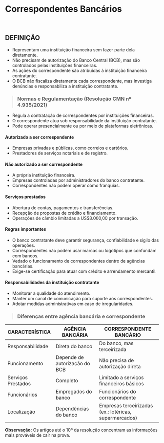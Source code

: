 # Correspondentes Bancários  

<br>

## DEFINIÇÃO  
* Representam uma instituição financeira sem fazer parte dela diretamente.  
* Não precisam de autorização do Banco Central (BCB), mas são controlados pelas instituições financeiras.  
* As ações do correspondente são atribuídas à instituição financeira contratante.  
* O BCB não fiscaliza diretamente cada correspondente, mas investiga denúncias e responsabiliza a instituição contratante.  

> ### Normas e Regulamentação (Resolução CMN nº 4.935/2021)
* Regula a contratação de correspondentes por instituições financeiras.  
* O correspondente atua sob responsabilidade da instituição contratante.  
* Pode operar presencialmente ou por meio de plataformas eletrônicas.  

#### Autorizado a ser correspondente  
* Empresas privadas e públicas, como correios e cartórios.  
* Prestadores de serviços notariais e de registro.  

#### Não autorizado a ser correspondente  
* A própria instituição financeira.  
* Empresas controladas por administradores do banco contratante.  
* Correspondentes não podem operar como franquias.  

#### Serviços prestados  
* Abertura de contas, pagamentos e transferências.  
* Recepção de propostas de crédito e financiamento.  
* Operações de câmbio limitadas a US$3.000,00 por transação.  

#### Regras importantes  
* O banco contratante deve garantir segurança, confiabilidade e sigilo das operações.  
* Correspondentes não podem usar marcas ou logotipos que confundam com bancos.  
* Vedado o funcionamento de correspondentes dentro de agências bancárias.  
* Exige-se certificação para atuar com crédito e arrendamento mercantil.  

#### Responsabilidades da instituição contratante  
* Monitorar a qualidade do atendimento.  
* Manter um canal de comunicação para suporte aos correspondentes.  
* Adotar medidas administrativas em caso de irregularidades.  

> ### Diferenças entre agência bancária e correspondente  

| CARACTERÍSTICA     | AGÊNCIA BANCÁRIA              | CORRESPONDENTE BANCÁRIO                                |
|--------------------|-------------------------------|--------------------------------------------------------|
| Responsabilidade   | Direta do banco               | Do banco, mas terceirizada                             |
| Funcionamento      | Depende de autorização do BCB | Não precisa de autorização direta                      |
| Serviços Prestados | Completo                      | Limitado a serviços financeiros básicos                |
| Funcionários       | Empregados do banco           | Funcionários do correspondente                         |
| Localização        | Dependências do banco         | Empresas terceirizadas (ex.: lotéricas, supermercados) |

**Observação:** Os artigos até o 10º da resolução concentram as informações mais prováveis de cair na prova.  